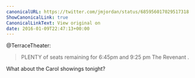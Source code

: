 ```yaml
---
canonicalURL: https://twitter.com/jmjordan/status/685956017029517318
ShowCanonicalLink: true
CanonicalLinkText: View original on
date: 2016-01-09T22:47:13+00:00
---
```

@TerraceTheater:

> PLENTY of seats remaining for 6:45pm and 9:25 pm
> The Revenant .

What about the Carol showings tonight?